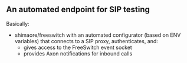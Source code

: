 An automated endpoint for SIP testing
-------------------------------------

Basically:
- shimaore/freeswitch with an automated configurator (based on ENV variables) that connects to a SIP proxy, authenticates, and:
  - gives access to the FreeSwitch event socket
  - provides Axon notifications for inbound calls

